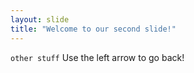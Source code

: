 ```yaml
---
layout: slide
title: "Welcome to our second slide!"
---
```

`other stuff`
Use the left arrow to go back!
